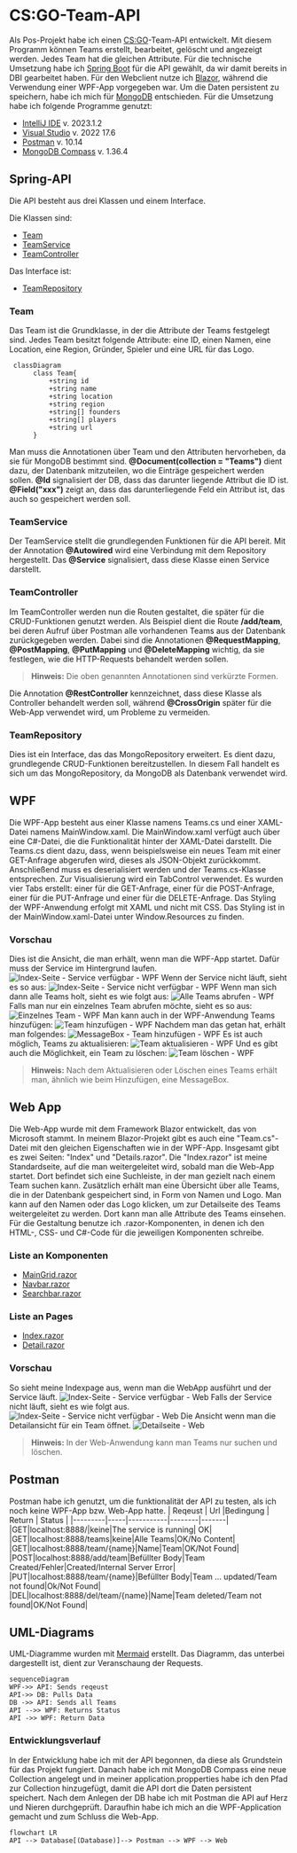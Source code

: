 # CS:GO-Team-API

Als Pos-Projekt habe ich einen [CS:GO](https://www.counter-strike.net/news)-Team-API entwickelt. Mit diesem Programm können Teams erstellt, bearbeitet, gelöscht und angezeigt werden. Jedes Team hat die gleichen Attribute. Für die technische Umsetzung habe ich [Spring Boot](https://spring.io/projects/spring-boot) für die API gewählt, da wir damit bereits in DBI gearbeitet haben. Für den Webclient nutze ich [Blazor](https://dotnet.microsoft.com/en-us/apps/aspnet/web-apps/blazor), während die Verwendung einer WPF-App vorgegeben war. Um die Daten persistent zu speichern, habe ich mich für [MongoDB](https://www.mongodb.com/) entschieden. Für die Umsetzung habe ich folgende Programme genutzt:

-   [IntelliJ IDE](https://www.jetbrains.com/de-de/idea/) v. 2023.1.2
-   [Visual Studio](https://visualstudio.microsoft.com/de/) v. 2022 17.6
-   [Postman](https://www.postman.com/) v. 10.14
-   [MongoDB Compass](https://www.mongodb.com/products/compass) v. 1.36.4

## Spring-API

Die API besteht aus drei Klassen und einem Interface.

Die Klassen sind:

-   [Team](https://github.com/ThisIsCed/CSGO-TEAM-API/blob/main/API/src/main/java/com/example/Pos/Team.java)
-   [TeamService](https://github.com/ThisIsCed/CSGO-TEAM-API/blob/main/API/src/main/java/com/example/Pos/TeamService.java)
-   [TeamController](https://github.com/ThisIsCed/CSGO-TEAM-API/blob/main/API/src/main/java/com/example/Pos/TeamController.java)

Das Interface ist:

-   [TeamRepository](https://github.com/ThisIsCed/CSGO-TEAM-API/blob/main/API/src/main/java/com/example/Pos/TeamRepository.java)

### Team

Das Team ist die Grundklasse, in der die Attribute der Teams festgelegt sind. Jedes Team besitzt folgende Attribute: eine ID, einen Namen, eine Location, eine Region, Gründer, Spieler und eine URL für das Logo.

```mermaid
 classDiagram
      class Team{
          +string id
          +string name
          +string location
          +string region
          +string[] founders
          +string[] players
          +string url
      }   
```

Man muss die Annotationen über Team und den Attributen hervorheben, da sie für MongoDB bestimmt sind. **@Document(collection = "Teams")** dient dazu, der Datenbank mitzuteilen, wo die Einträge gespeichert werden sollen. **@Id** signalisiert der DB, dass das darunter liegende Attribut die ID ist. **@Field("xxx")** zeigt an, dass das darunterliegende Feld ein Attribut ist, das auch so gespeichert werden soll.

### TeamService

Der TeamService stellt die grundlegenden Funktionen für die API bereit. Mit der Annotation **@Autowired** wird eine Verbindung mit dem Repository hergestellt. Das **@Service** signalisiert, dass diese Klasse einen Service darstellt.

### TeamController

Im TeamController werden nun die Routen gestaltet, die später für die CRUD-Funktionen genutzt werden. Als Beispiel dient die Route **/add/team**, bei deren Aufruf über Postman alle vorhandenen Teams aus der Datenbank zurückgegeben werden. Dabei sind die Annotationen **@RequestMapping**, **@PostMapping**, **@PutMapping** und **@DeleteMapping** wichtig, da sie festlegen, wie die HTTP-Requests behandelt werden sollen.

> **Hinweis:** Die oben genannten Annotationen sind verkürzte Formen.

Die Annotation **@RestController** kennzeichnet, dass diese Klasse als Controller behandelt werden soll, während **@CrossOrigin** später für die Web-App verwendet wird, um Probleme zu vermeiden.

### TeamRepository

Dies ist ein Interface, das das MongoRepository erweitert. Es dient dazu, grundlegende CRUD-Funktionen bereitzustellen. In diesem Fall handelt es sich um das MongoRepository, da MongoDB als Datenbank verwendet wird.

##	WPF	
Die WPF-App besteht aus einer Klasse namens Teams.cs und einer XAML-Datei namens MainWindow.xaml. Die MainWindow.xaml verfügt auch über eine C#-Datei, die die Funktionalität hinter der XAML-Datei darstellt. Die Teams.cs dient dazu, dass, wenn beispielsweise ein neues Team mit einer GET-Anfrage abgerufen wird, dieses als JSON-Objekt zurückkommt. Anschließend muss es deserialisiert werden und der Teams.cs-Klasse entsprechen. Zur Visualisierung wird ein TabControl verwendet. Es wurden vier Tabs erstellt: einer für die GET-Anfrage, einer für die POST-Anfrage, einer für die PUT-Anfrage und einer für die DELETE-Anfrage. Das Styling der WPF-Anwendung erfolgt mit XAML und nicht mit CSS. Das Styling ist in der MainWindow.xaml-Datei unter Window.Resources zu finden.

### Vorschau
Dies ist die Ansicht, die man erhält, wenn man die WPF-App startet. Dafür muss der Service im Hintergrund laufen.
![Index-Seite - Service verfügbar - WPF](https://github.com/ThisIsCed/CSGO-TEAM-API/blob/main/Bilder/WPFServiceUp.png)
Wenn der Service nicht läuft, sieht es so aus:
![Index-Seite - Service nicht verfügbar - WPF](https://github.com/ThisIsCed/CSGO-TEAM-API/blob/main/Bilder/WPFServiceDown.png)
Wenn man sich dann alle Teams holt, sieht es wie folgt aus:
![Alle Teams abrufen - WPf](https://github.com/ThisIsCed/CSGO-TEAM-API/blob/main/Bilder/WPFGetAll.png)
Falls man nur ein einzelnes Team abrufen möchte, sieht es so aus:
![Einzelnes Team - WPF](https://github.com/ThisIsCed/CSGO-TEAM-API/blob/main/Bilder/WPFGetOne.png)
Man kann auch in der WPF-Anwendung Teams hinzufügen:
![Team hinzufügen - WPF](https://github.com/ThisIsCed/CSGO-TEAM-API/blob/main/Bilder/WPFAdd.png)
Nachdem man das getan hat, erhält man folgendes:
![MessageBox - Team hinzufügen - WPF](https://github.com/ThisIsCed/CSGO-TEAM-API/blob/main/Bilder/WPFAdding.png)
Es ist auch möglich, Teams zu aktualisieren:
![Team aktualisieren - WPF](https://github.com/ThisIsCed/CSGO-TEAM-API/blob/main/Bilder/WPFUpdate.png)
Und es gibt auch die Möglichkeit, ein Team zu löschen:
![Team löschen - WPF](https://github.com/ThisIsCed/CSGO-TEAM-API/blob/main/Bilder/WPFDelete.png)
> **Hinweis:** Nach dem Aktualisieren oder Löschen eines Teams erhält man, ähnlich wie beim Hinzufügen, eine MessageBox.
##	Web App
Die Web-App wurde mit dem Framework Blazor entwickelt, das von Microsoft stammt. In meinem Blazor-Projekt gibt es auch eine "Team.cs"-Datei mit den gleichen Eigenschaften wie in der WPF-App. Insgesamt gibt es zwei Seiten: "Index" und "Details.razor". Die "Index.razor" ist meine Standardseite, auf die man weitergeleitet wird, sobald man die Web-App startet. Dort befindet sich eine Suchleiste, in der man gezielt nach einem Team suchen kann. Zusätzlich erhält man eine Übersicht über alle Teams, die in der Datenbank gespeichert sind, in Form von Namen und Logo. Man kann auf den Namen oder das Logo klicken, um zur Detailseite des Teams weitergeleitet zu werden. Dort kann man alle Attribute des Teams einsehen. Für die Gestaltung benutze ich .razor-Komponenten, in denen ich den HTML-, CSS- und C#-Code für die jeweiligen Komponenten schreibe.
###	Liste an Komponenten
 - [MainGrid.razor](https://github.com/ThisIsCed/CSGO-TEAM-API/blob/main/WebApp/WebApp/Components/MainGrid.razor)
 - [Navbar.razor ](https://github.com/ThisIsCed/CSGO-TEAM-API/blob/main/WebApp/WebApp/Components/Navbar.razor)
 - [Searchbar.razor ](https://github.com/ThisIsCed/CSGO-TEAM-API/blob/main/WebApp/WebApp/Components/Searchbar.razor)
 ###	Liste an Pages
 - [Index.razor](https://github.com/ThisIsCed/CSGO-TEAM-API/blob/main/WebApp/WebApp/Pages/Index.razor)
 - [Detail.razor](https://github.com/ThisIsCed/CSGO-TEAM-API/blob/main/WebApp/WebApp/Pages/Detail.razor)
### Vorschau
So sieht meine Indexpage aus, wenn man die WebApp ausführt und der Service läuft.
![Index-Seite - Service verfügbar - Web](https://github.com/ThisIsCed/CSGO-TEAM-API/blob/main/Bilder/Index_service_up.png)
Falls der Service nicht läuft, sieht es wie folgt aus.
![Index-Seite - Service nicht verfügbar - Web](https://github.com/ThisIsCed/CSGO-TEAM-API/blob/main/Bilder/IndexPagedown.png)
Die Ansicht wenn man die Detailansicht für ein Team öffnet.
![Detailseite - Web](https://github.com/ThisIsCed/CSGO-TEAM-API/blob/main/Bilder/Detail.png)
> **Hinweis:** In der Web-Anwendung kann man Teams nur suchen und löschen.
##	Postman
Postman habe ich genutzt, um die funktionalität der API zu testen, als ich noch keine WPF-App bzw. Web-App hatte.
| Reqeust | Url |Bedingung | Return | Status |
|---------|-----|-----------|--------|-------|
|GET|localhost:8888/|keine|The service is running| OK|
|GET|localhost:8888/teams|keine|Alle Teams|OK/No Content|
|GET|localhost:8888/team/{name}|Name|Team|OK/Not Found|
|POST|localhost:8888/add/team|Befüllter Body|Team Created/Fehler|Created/Internal Server Error|
|PUT|localhost:8888/team/{name}|Befüllter Body|Team ... updated/Team not found|Ok/Not Found|
|DEL|localhost:8888/del/team/{name}|Name|Team deleted/Team not found|OK/Not Found|

## UML-Diagrams

UML-Diagramme wurden mit [Mermaid](https://mermaidjs.github.io/) erstellt. 
Das Diagramm, das unterbei dargestellt ist, dient zur Veranschaung der Requests.
```mermaid
sequenceDiagram
WPF->> API: Sends reqeust
API->> DB: Pulls Data
DB ->> API: Sends all Teams
API -->> WPF: Returns Status
API ->> WPF: Return Data
```
###	Entwicklungsverlauf
In der Entwicklung habe ich mit der API begonnen, da diese als Grundstein für das Projekt fungiert. Danach habe ich mit MongoDB Compass eine neue Collection angelegt und in meiner application.propperties habe ich den Pfad zur Collection hinzugefügt, damit die API dort die Daten persistent speichert. Nach dem Anlegen der DB habe ich mit Postman die API auf Herz und Nieren durchgeprüft. Daraufhin habe ich mich an die WPF-Application gemacht und zum Schluss die Web-App.
```mermaid
flowchart LR
API --> Database[(Database)]--> Postman --> WPF --> Web
```